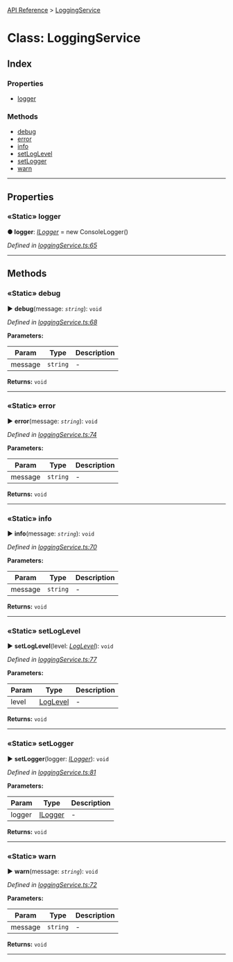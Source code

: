[API Reference](../README.md) > [LoggingService](../classes/LoggingService.md)



# Class: LoggingService

## Index

### Properties

* [logger](LoggingService.md#logger)


### Methods

* [debug](LoggingService.md#debug)
* [error](LoggingService.md#error)
* [info](LoggingService.md#info)
* [setLogLevel](LoggingService.md#setLogLevel)
* [setLogger](LoggingService.md#setLogger)
* [warn](LoggingService.md#warn)



---
## Properties
<a id="logger"></a>

### «Static» logger

**●  logger**:  *[ILogger](../interfaces/ILogger.md)*  =  new ConsoleLogger()

*Defined in [loggingService.ts:65](https://github.com/daostack/arc.js/blob/42de6847/lib/loggingService.ts#L65)*





___


## Methods
<a id="debug"></a>

### «Static» debug

► **debug**(message: *`string`*): `void`



*Defined in [loggingService.ts:68](https://github.com/daostack/arc.js/blob/42de6847/lib/loggingService.ts#L68)*



**Parameters:**

| Param | Type | Description |
| ------ | ------ | ------ |
| message | `string`   |  - |





**Returns:** `void`





___

<a id="error"></a>

### «Static» error

► **error**(message: *`string`*): `void`



*Defined in [loggingService.ts:74](https://github.com/daostack/arc.js/blob/42de6847/lib/loggingService.ts#L74)*



**Parameters:**

| Param | Type | Description |
| ------ | ------ | ------ |
| message | `string`   |  - |





**Returns:** `void`





___

<a id="info"></a>

### «Static» info

► **info**(message: *`string`*): `void`



*Defined in [loggingService.ts:70](https://github.com/daostack/arc.js/blob/42de6847/lib/loggingService.ts#L70)*



**Parameters:**

| Param | Type | Description |
| ------ | ------ | ------ |
| message | `string`   |  - |





**Returns:** `void`





___

<a id="setLogLevel"></a>

### «Static» setLogLevel

► **setLogLevel**(level: *[LogLevel](../enums/LogLevel.md)*): `void`



*Defined in [loggingService.ts:77](https://github.com/daostack/arc.js/blob/42de6847/lib/loggingService.ts#L77)*



**Parameters:**

| Param | Type | Description |
| ------ | ------ | ------ |
| level | [LogLevel](../enums/LogLevel.md)   |  - |





**Returns:** `void`





___

<a id="setLogger"></a>

### «Static» setLogger

► **setLogger**(logger: *[ILogger](../interfaces/ILogger.md)*): `void`



*Defined in [loggingService.ts:81](https://github.com/daostack/arc.js/blob/42de6847/lib/loggingService.ts#L81)*



**Parameters:**

| Param | Type | Description |
| ------ | ------ | ------ |
| logger | [ILogger](../interfaces/ILogger.md)   |  - |





**Returns:** `void`





___

<a id="warn"></a>

### «Static» warn

► **warn**(message: *`string`*): `void`



*Defined in [loggingService.ts:72](https://github.com/daostack/arc.js/blob/42de6847/lib/loggingService.ts#L72)*



**Parameters:**

| Param | Type | Description |
| ------ | ------ | ------ |
| message | `string`   |  - |





**Returns:** `void`





___



